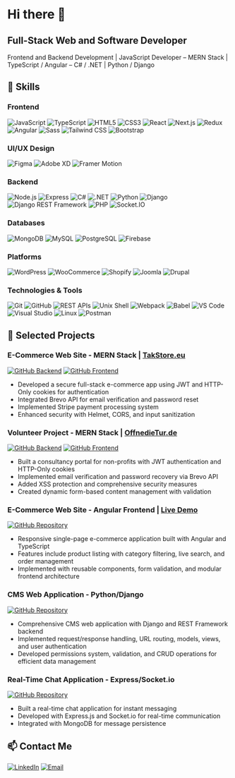 # Hi there 👋

## Full-Stack Web and Software Developer

Frontend and Backend Development | JavaScript Developer – MERN Stack | TypeScript / Angular – C# / .NET | Python / Django

## 🔭 Skills

### Frontend
![JavaScript](https://img.shields.io/badge/JavaScript-F7DF1E?style=flat&logo=javascript&logoColor=black) 
![TypeScript](https://img.shields.io/badge/TypeScript-007ACC?style=flat&logo=typescript&logoColor=white)
![HTML5](https://img.shields.io/badge/HTML5-E34F26?style=flat&logo=html5&logoColor=white) 
![CSS3](https://img.shields.io/badge/CSS-1572B6?style=flat&logo=css3&logoColor=white)
![React](https://img.shields.io/badge/React-61DAFB?style=flat&logo=react&logoColor=black)
![Next.js](https://img.shields.io/badge/Next.js-000000?style=flat&logo=nextdotjs&logoColor=white)
![Redux](https://img.shields.io/badge/Redux-764ABC?style=flat&logo=redux&logoColor=white)
![Angular](https://img.shields.io/badge/Angular-DD0031?style=flat&logo=angular&logoColor=white)
![Sass](https://img.shields.io/badge/Sass-CC6699?style=flat&logo=sass&logoColor=white)
![Tailwind CSS](https://img.shields.io/badge/Tailwind%20CSS-06B6D4?style=flat&logo=tailwind-css&logoColor=white)
![Bootstrap](https://img.shields.io/badge/Bootstrap-563D7C?style=flat&logo=bootstrap&logoColor=white)

### UI/UX Design
![Figma](https://img.shields.io/badge/Figma-F24E1E?style=flat&logo=figma&logoColor=white)
![Adobe XD](https://img.shields.io/badge/Adobe%20XD-FF61F6?style=flat&logo=adobe-xd&logoColor=white)
![Framer Motion](https://img.shields.io/badge/Framer%20Motion-0055FF?style=flat&logo=framer&logoColor=white)

### Backend
![Node.js](https://img.shields.io/badge/Node.js-339933?style=flat&logo=nodedotjs&logoColor=white)
![Express](https://img.shields.io/badge/Express-404D59?style=flat&logo=express&logoColor=white)
![C#](https://img.shields.io/badge/C%23-239120?style=flat&logo=c-sharp&logoColor=white)
![.NET](https://img.shields.io/badge/.NET-5C2D91?style=flat&logo=dot-net&logoColor=white)
![Python](https://img.shields.io/badge/Python-3776AB?style=flat&logo=python&logoColor=white)
![Django](https://img.shields.io/badge/Django-092E20?style=flat&logo=django&logoColor=white)
![Django REST Framework](https://img.shields.io/badge/Django%20REST%20Framework-FF6F20?style=flat&logo=django&logoColor=white)
![PHP](https://img.shields.io/badge/PHP-777BB4?style=flat&logo=php&logoColor=white)
![Socket.IO](https://img.shields.io/badge/Socket.IO-010101?style=flat&logo=socket.io&logoColor=white)

### Databases
![MongoDB](https://img.shields.io/badge/MongoDB-47A248?style=flat&logo=mongodb&logoColor=white)
![MySQL](https://img.shields.io/badge/MySQL-4479A1?style=flat&logo=mysql&logoColor=white)
![PostgreSQL](https://img.shields.io/badge/PostgreSQL-336791?style=flat&logo=postgresql&logoColor=white)
![Firebase](https://img.shields.io/badge/Firebase-FFCA28?style=flat&logo=firebase&logoColor=black)

### Platforms
![WordPress](https://img.shields.io/badge/WordPress-21759B?style=flat&logo=wordpress&logoColor=white)
![WooCommerce](https://img.shields.io/badge/WooCommerce-96588A?style=flat&logo=woocommerce&logoColor=white)
![Shopify](https://img.shields.io/badge/Shopify-7AB55C?style=flat&logo=shopify&logoColor=white)
![Joomla](https://img.shields.io/badge/Joomla-5091CD?style=flat&logo=joomla&logoColor=white)
![Drupal](https://img.shields.io/badge/Drupal-0678BE?style=flat&logo=drupal&logoColor=white)

### Technologies & Tools
![Git](https://img.shields.io/badge/Git-F05032?style=flat&logo=git&logoColor=white)
![GitHub](https://img.shields.io/badge/GitHub-181717?style=flat&logo=github&logoColor=white)
![REST APIs](https://img.shields.io/badge/REST%20APIs-009688?style=flat&logo=fastapi&logoColor=white)
![Unix Shell](https://img.shields.io/badge/Unix%20Shell-4EAA25?style=flat&logo=gnu-bash&logoColor=white)
![Webpack](https://img.shields.io/badge/Webpack-8DD6F9?style=flat&logo=webpack&logoColor=black)
![Babel](https://img.shields.io/badge/Babel-F9DC3E?style=flat&logo=babel&logoColor=black)
![VS Code](https://img.shields.io/badge/VS%20Code-007ACC?style=flat&logo=visual-studio-code&logoColor=white)
![Visual Studio](https://img.shields.io/badge/Visual%20Studio-5C2D91?style=flat&logo=visual-studio&logoColor=white)
![Linux](https://img.shields.io/badge/Linux-FCC624?style=flat&logo=linux&logoColor=black)
![Postman](https://img.shields.io/badge/Postman-FF6C37?style=flat&logo=postman&logoColor=white)

## 📂 Selected Projects

### E-Commerce Web Site - MERN Stack | [TakStore.eu](https://takstore.eu)
[![GitHub Backend](https://img.shields.io/badge/GitHub-Backend-181717?style=flat&logo=github&logoColor=white)](https://github.com/servetisikli/takstore-eu-mern-backend-public-version)
[![GitHub Frontend](https://img.shields.io/badge/GitHub-Frontend-181717?style=flat&logo=github&logoColor=white)](https://github.com/servetisikli/takstore-eu-mern-frontend-public-version)
- Developed a secure full-stack e-commerce app using JWT and HTTP-Only cookies for authentication
- Integrated Brevo API for email verification and password reset
- Implemented Stripe payment processing system
- Enhanced security with Helmet, CORS, and input sanitization

### Volunteer Project - MERN Stack | [OffnedieTur.de](https://offnedietur.de)
[![GitHub Backend](https://img.shields.io/badge/GitHub-Backend-181717?style=flat&logo=github&logoColor=white)](https://github.com/servetisikli/offnedietur-mern-backend-public-version)
[![GitHub Frontend](https://img.shields.io/badge/GitHub-Frontend-181717?style=flat&logo=github&logoColor=white)](https://github.com/servetisikli/offnedietur-mern-frontend-public-version)
- Built a consultancy portal for non-profits with JWT authentication and HTTP-Only cookies
- Implemented email verification and password recovery via Brevo API
- Added XSS protection and comprehensive security measures
- Created dynamic form-based content management with validation

### E-Commerce Web Site - Angular Frontend | [Live Demo](https://ecommerce-angular-5ync.vercel.app)
[![GitHub Repository](https://img.shields.io/badge/GitHub-Repository-181717?style=flat&logo=github&logoColor=white)](https://github.com/servetisikli/ecommerce-angular)
- Responsive single-page e-commerce application built with Angular and TypeScript
- Features include product listing with category filtering, live search, and order management
- Implemented with reusable components, form validation, and modular frontend architecture

### CMS Web Application - Python/Django
[![GitHub Repository](https://img.shields.io/badge/GitHub-Repository-181717?style=flat&logo=github&logoColor=white)](https://github.com/servetisikli/django-blog-app-project)
- Comprehensive CMS web application with Django and REST Framework backend
- Implemented request/response handling, URL routing, models, views, and user authentication
- Developed permissions system, validation, and CRUD operations for efficient data management

### Real-Time Chat Application - Express/Socket.io
[![GitHub Repository](https://img.shields.io/badge/GitHub-Repository-181717?style=flat&logo=github&logoColor=white)](https://github.com/servetisikli/real-time-chat-app-socket-io-server)
- Built a real-time chat application for instant messaging
- Developed with Express.js and Socket.io for real-time communication
- Integrated with MongoDB for message persistence

## 📫 Contact Me  
[![LinkedIn](https://img.shields.io/badge/LinkedIn-0077B5?style=flat&logo=linkedin&logoColor=white)](https://www.linkedin.com/in/servetisikli)
[![Email](https://img.shields.io/badge/Email-D14836?style=flat&logo=gmail&logoColor=white)](mailto:contact@servetisikli.com)
